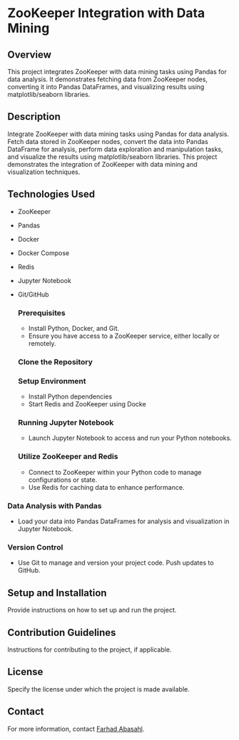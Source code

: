 # ZooKeeper Integration with Data Mining

## Overview
This project integrates ZooKeeper with data mining tasks using Pandas for data analysis. It demonstrates fetching data from ZooKeeper nodes, converting it into Pandas DataFrames, and visualizing results using matplotlib/seaborn libraries. 

## Description 
Integrate ZooKeeper with data mining tasks using Pandas for data analysis. Fetch data stored in ZooKeeper nodes, convert the data into Pandas DataFrame for analysis, perform data exploration and manipulation tasks, and visualize the results using matplotlib/seaborn libraries. This project demonstrates the integration of ZooKeeper with data mining and visualization techniques.

## Technologies Used
- ZooKeeper
- Pandas
- Docker
- Docker Compose
- Redis
- Jupyter Notebook
- Git/GitHub
  
  ### Prerequisites
  - Install Python, Docker, and Git.
  - Ensure you have access to a ZooKeeper service, either locally or remotely.

  ### Clone the Repository

  ### Setup Environment
  - Install Python dependencies
  - Start Redis and ZooKeeper using Docke

  ### Running Jupyter Notebook
  - Launch Jupyter Notebook to access and run your Python notebooks.

  ### Utilize ZooKeeper and Redis
  - Connect to ZooKeeper within your Python code to manage configurations or state.
  - Use Redis for caching data to enhance performance.

 ### Data Analysis with Pandas
 - Load your data into Pandas DataFrames for analysis and visualization in Jupyter Notebook.

 ### Version Control
 - Use Git to manage and version your project code. Push updates to GitHub.
  
## Setup and Installation
Provide instructions on how to set up and run the project.

## Contribution Guidelines
Instructions for contributing to the project, if applicable.

## License
Specify the license under which the project is made available.

## Contact
For more information, contact [Farhad Abasahl](mailto:farhad@umd.edu).
